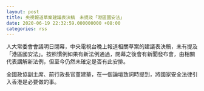 ```yaml
---
layout: post
title: 央視報道草案建議表決稿　未提及「港區國安法」
date: 2020-06-19 22:32:59.000000000 +08:00
categories: rss
---
```


人大常委會會議明日閉幕，中央電視台晚上報道相關草案的建議表決稿，未有提及「港區國安法」。按照慣例如果有新法例通過，閉幕之後會有新聞發布會，由相關代表講解新法例，但至今仍然未確定是否有此安排。

全國政協副主席、前行政長官董建華，在一個論壇致詞時提到，將國家安全法律引入香港是必要做的事。
